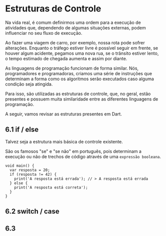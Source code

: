 # Estruturas de Controle #

>
Na vida real, é comum definirmos uma ordem para a execução de atividades que, 
dependendo de algumas situações externas, podem influenciar no seu fluxo de 
execução. 
>
>
Ao fazer uma viagem de carro, por exemplo, nossa rota pode sofrer alterações. 
Enquanto o tráfego estiver livre é possível seguir em frente, se houver algum 
acidente, pegamos uma nova rua, se o trânsito estiver lento, o tempo estimado 
de chegada aumenta e assim por diante.
>
>
As linguagens de programação funcionam de forma similar. Nós, programadores e 
programadoras, criamos uma série de instruções que determinam a forma como os 
algoritmos serão executados caso alguma condição seja atingida. 
>
>
Para isso, são utilizadas as estruturas de controle, que, no geral, estão presentes 
e possuem muita similaridade entre as diferentes linguagens de programação. 
>
>
A seguir, vamos revisar as estruturas presentes em Dart.
>

## 6.1 if / else ##
>
Talvez seja a estrutura mais básica de controle existente. 
>
>
São os famosos "se" e "se não" em português, pois determinam a execução ou não de 
trechos de código através de uma `expressão booleana`.
>
>
```
void main() {
  var resposta = 20;
  if (resposta != 42) {
    print('A resposta está errada'); // > A resposta está errada
  } else {
    print('A resposta está correta');
  }
}
```
>

## 6.2 switch / case ##

>


>

## 6.3      ##
>

>

